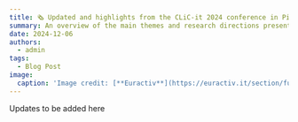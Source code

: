 ```yaml
---
title: 🗞️ Updated and highlights from the CLiC-it 2024 conference in Pisa, Italy
summary: An overview of the main themes and research directions presented by leading researchers and practitioners.
date: 2024-12-06
authors:
  - admin
tags:
  - Blog Post
image:
  caption: 'Image credit: [**Euractiv**](https://euractiv.it/section/futuro-delleuropa/news/riforma-elettorale-europea-via-libera-del-parlamento-ue-alle-liste-transnazionali/)'
---
```


Updates to be added here